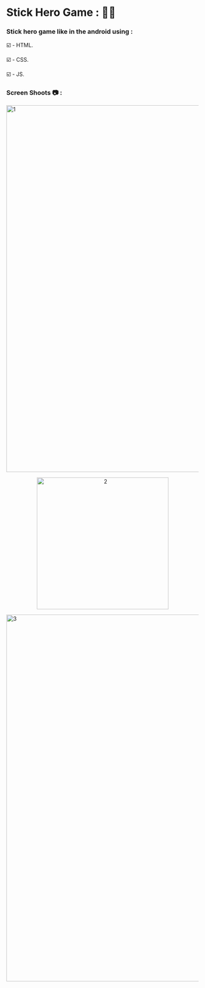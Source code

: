 # Stick Hero Game : 🐱‍👤 

### Stick hero game like in the android using :   
 
☑️ - HTML. 

☑️ - CSS.

☑️ - JS.

### Screen Shoots 📷 :

<img width="960" alt="1" src="https://github.com/moadhamousti/Stick-Hero/assets/118165767/ba322bd6-b24c-4638-b1db-c060f9242b9b">

<p align="center">
  <img width="345" alt="2" src="https://github.com/moadhamousti/Stick-Hero/assets/118165767/7f7a2ba2-aeef-411a-b3a4-25c427faa1d9">
<p>

<img width="960" alt="3" src="https://github.com/moadhamousti/Stick-Hero/assets/118165767/b2da58c6-8d70-48a0-8a09-b719c0b5f85b">
